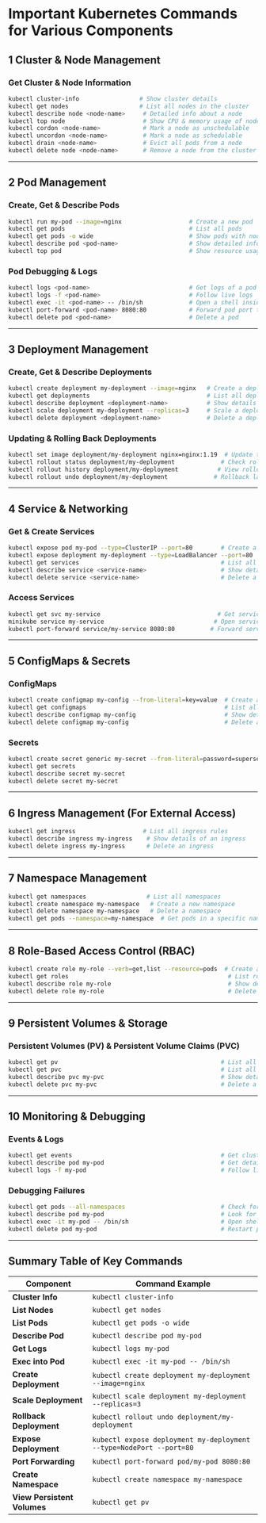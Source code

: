 # **Important Kubernetes Commands for Various Components**



## **1 Cluster & Node Management**
### **Get Cluster & Node Information**
```bash
kubectl cluster-info                 # Show cluster details  
kubectl get nodes                    # List all nodes in the cluster  
kubectl describe node <node-name>     # Detailed info about a node  
kubectl top node                      # Show CPU & memory usage of nodes  
kubectl cordon <node-name>            # Mark a node as unschedulable  
kubectl uncordon <node-name>          # Mark a node as schedulable  
kubectl drain <node-name>             # Evict all pods from a node  
kubectl delete node <node-name>       # Remove a node from the cluster  
```

---

## **2 Pod Management**
### **Create, Get & Describe Pods**
```bash
kubectl run my-pod --image=nginx                   # Create a new pod  
kubectl get pods                                   # List all pods  
kubectl get pods -o wide                           # Show pods with node & IP details  
kubectl describe pod <pod-name>                    # Show detailed info about a pod  
kubectl top pod                                    # Show resource usage of pods  
```

### **Pod Debugging & Logs**
```bash
kubectl logs <pod-name>                            # Get logs of a pod  
kubectl logs -f <pod-name>                         # Follow live logs  
kubectl exec -it <pod-name> -- /bin/sh             # Open a shell inside a pod  
kubectl port-forward <pod-name> 8080:80            # Forward pod port to local machine  
kubectl delete pod <pod-name>                      # Delete a pod  
```

---

## **3 Deployment Management**
### **Create, Get & Describe Deployments**
```bash
kubectl create deployment my-deployment --image=nginx   # Create a deployment  
kubectl get deployments                                 # List all deployments  
kubectl describe deployment <deployment-name>           # Show details of a deployment  
kubectl scale deployment my-deployment --replicas=3     # Scale a deployment  
kubectl delete deployment <deployment-name>             # Delete a deployment  
```

### **Updating & Rolling Back Deployments**
```bash
kubectl set image deployment/my-deployment nginx=nginx:1.19  # Update the image  
kubectl rollout status deployment/my-deployment             # Check rollout status  
kubectl rollout history deployment/my-deployment           # View rollout history  
kubectl rollout undo deployment/my-deployment             # Rollback last deployment  
```

---

## **4 Service & Networking**
### **Get & Create Services**
```bash
kubectl expose pod my-pod --type=ClusterIP --port=80        # Create a service for a pod  
kubectl expose deployment my-deployment --type=LoadBalancer --port=80  # Expose a deployment  
kubectl get services                                        # List all services  
kubectl describe service <service-name>                     # Show details of a service  
kubectl delete service <service-name>                       # Delete a service  
```

### **Access Services**
```bash
kubectl get svc my-service                                 # Get service details  
minikube service my-service                               # Open service in browser (Minikube)  
kubectl port-forward service/my-service 8080:80          # Forward service port to local machine  
```

---

## **5 ConfigMaps & Secrets**
### **ConfigMaps**
```bash
kubectl create configmap my-config --from-literal=key=value  # Create a configmap  
kubectl get configmaps                                       # List all configmaps  
kubectl describe configmap my-config                         # Show details of a configmap  
kubectl delete configmap my-config                           # Delete a configmap  
```

### **Secrets**
```bash
kubectl create secret generic my-secret --from-literal=password=supersecret  # Create a secret  
kubectl get secrets                                                          # List secrets  
kubectl describe secret my-secret                                            # Show details of a secret  
kubectl delete secret my-secret                                              # Delete a secret  
```

---

## **6 Ingress Management (For External Access)**
```bash
kubectl get ingress                   # List all ingress rules  
kubectl describe ingress my-ingress    # Show details of an ingress  
kubectl delete ingress my-ingress      # Delete an ingress  
```

---

## **7 Namespace Management**
```bash
kubectl get namespaces                 # List all namespaces  
kubectl create namespace my-namespace   # Create a new namespace  
kubectl delete namespace my-namespace   # Delete a namespace  
kubectl get pods --namespace=my-namespace  # Get pods in a specific namespace  
```

---

## **8 Role-Based Access Control (RBAC)**
```bash
kubectl create role my-role --verb=get,list --resource=pods  # Create a role  
kubectl get roles                                             # List roles  
kubectl describe role my-role                                 # Show details of a role  
kubectl delete role my-role                                   # Delete a role  
```

---

## **9 Persistent Volumes & Storage**
### **Persistent Volumes (PV) & Persistent Volume Claims (PVC)**
```bash
kubectl get pv                                              # List all persistent volumes  
kubectl get pvc                                             # List all persistent volume claims  
kubectl describe pvc my-pvc                                 # Show details of a PVC  
kubectl delete pvc my-pvc                                   # Delete a PVC  
```

---

## **10 Monitoring & Debugging**
### **Events & Logs**
```bash
kubectl get events                                          # Get cluster events  
kubectl describe pod my-pod                                 # Get detailed pod info & errors  
kubectl logs -f my-pod                                      # Follow live logs  
```

### **Debugging Failures**
```bash
kubectl get pods --all-namespaces                           # Check for failing pods  
kubectl describe pod my-pod                                 # Look for issues in pod events  
kubectl exec -it my-pod -- /bin/sh                          # Open shell inside the pod  
kubectl delete pod my-pod                                   # Restart pod (if needed)  
```

---

## **Summary Table of Key Commands**

| **Component**  | **Command Example** |
|---------------|--------------------|
| **Cluster Info** | `kubectl cluster-info` |
| **List Nodes** | `kubectl get nodes` |
| **List Pods** | `kubectl get pods -o wide` |
| **Describe Pod** | `kubectl describe pod my-pod` |
| **Get Logs** | `kubectl logs my-pod` |
| **Exec into Pod** | `kubectl exec -it my-pod -- /bin/sh` |
| **Create Deployment** | `kubectl create deployment my-deployment --image=nginx` |
| **Scale Deployment** | `kubectl scale deployment my-deployment --replicas=3` |
| **Rollback Deployment** | `kubectl rollout undo deployment/my-deployment` |
| **Expose Deployment** | `kubectl expose deployment my-deployment --type=NodePort --port=80` |
| **Port Forwarding** | `kubectl port-forward pod/my-pod 8080:80` |
| **Create Namespace** | `kubectl create namespace my-namespace` |
| **View Persistent Volumes** | `kubectl get pv` |



